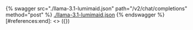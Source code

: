 [#references:start]: <> ({ "template": "openapi" })
{% swagger src="./llama-3.1-lumimaid.json" path="/v2/chat/completions" method="post" %}
[./llama-3.1-lumimaid.json](./llama-3.1-lumimaid.json)
{% endswagger %}
[#references:end]: <> ({})
